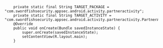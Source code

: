         private static final String TARGET_PACKAGE =  "com.swordfishsecurity.appsec.android.activity.partneractivity";
        private static final String TARGET_ACTIVITY = "com.swordfishsecurity.appsec.android.activity.partneractivity.PartnerActivity";
        @Override
        public void onCreate(Bundle savedInstanceState) {
            super.onCreate(savedInstanceState);
            setContentView(R.layout.main);
        }